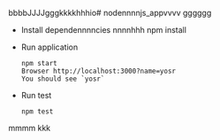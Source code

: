 bbbbJJJJgggkkkkhhhio# nodennnnjs_appvvvv
gggggg
* Install dependennnncies
  nnnnhhh
      npm install

* Run application

      npm start
      Browser http://localhost:3000?name=yosr
      You should see `yosr`

* Run test

      npm test
mmmm
kkk
